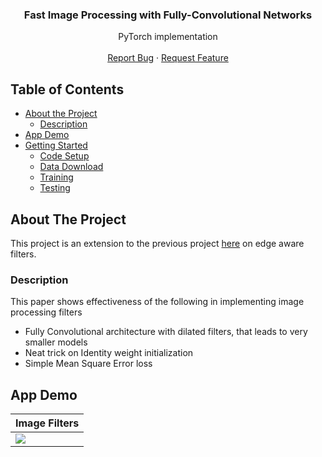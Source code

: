 <p align="center">
<h3 align="center">Fast Image Processing with Fully-Convolutional Networks</h3>

<p align="center">
PyTorch implementation
<br />
<br />
<a href="https://github.com/nrupatunga/Fast-Image-Filters/issues">Report Bug</a>
·
<a href="https://github.com/nrupatunga/Fast-Image-Filters/issues">Request Feature</a>
</p>
</p> 

<!-- TABLE OF CONTENTS -->
## Table of Contents
* [About the Project](#about-the-project)
	- [Description](#description)
* [App Demo](#app-demo)
* [Getting Started](#getting-started)
	- [Code Setup](#code-setup)
	- [Data Download](#data-download)
	- [Training](#training)
	- [Testing](#testing)

<!-- ABOUT THE PROJECT -->
## About The Project

This project is an extension to the previous project
[here](https://github.com/nrupatunga/pytorch-deaf) on edge aware
filters.

### Description

This paper shows effectiveness of the following in implementing image
processing filters

- Fully Convolutional architecture with dilated filters, that leads to
very smaller models
- Neat trick on Identity weight initialization
- Simple Mean Square Error loss

<!-- APP DEMO-->
## App Demo
|Image Filters|
|------------------------|
|![](https://github.com/nrupatunga/Fast-Image-Filters/blob/master/src/run/demo/output.gif)|
